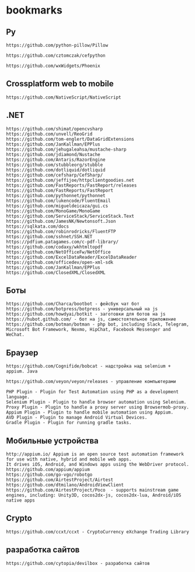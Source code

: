 # bookmarks

## Py

    https://github.com/python-pillow/Pillow

    https://github.com/cztomczak/cefpython

    https://github.com/wxWidgets/Phoenix

## Crossplatform web to mobile

    https://github.com/NativeScript/NativeScript

## .NET
    https://github.com/shimat/opencvsharp
    https://github.com/unvell/ReoGrid
    https://github.com/tom-englert/DataGridExtensions
    https://github.com/JanKallman/EPPlus
    https://github.com/jehugaleahsa/mustache-sharp
    https://github.com/jdiamond/Nustache
    https://github.com/Antaris/RazorEngine
    https://github.com/stubbleorg/stubble
    https://github.com/dotliquid/dotliquid
    https://github.com/cefsharp/CefSharp/
    https://github.com/jeffijoe/httpclientgoodies.net
    https://github.com/FastReports/FastReport/releases
    https://github.com/FastReports/FastReport
    https://github.com/pythonnet/pythonnet
    https://github.com/lukencode/FluentEmail
    https://github.com/migueldeicaza/gui.cs
    https://github.com/MonoGame/MonoGame
    https://github.com/ServiceStack/ServiceStack.Text
    https://github.com/JamesNK/Newtonsoft.Json
    https://sqlkata.com/docs
    https://github.com/robinrodricks/FluentFTP
    https://github.com/sshnet/SSH.NET
    https://pdfium.patagames.com/c-pdf-library/
    https://github.com/codaxy/wkhtmltopdf
    https://github.com/NetOfficeFw/NetOffice
    https://github.com/ExcelDataReader/ExcelDataReader
    https://github.com/officedev/open-xml-sdk
    https://github.com/JanKallman/EPPlus
    https://github.com/ClosedXML/ClosedXML

## Боты
    https://github.com/Charca/bootbot - фейсбук чат бот
    https://github.com/botpress/botpress - универсальный на js
    https://github.com/howdyai/botkit - заготовки для ботов на js
    https://hubot.github.com/ - бот на js, самостоятельное приложение
    https://github.com/botman/botman - php bot, including Slack, Telegram, Microsoft Bot Framework, Nexmo, HipChat, Facebook Messenger and WeChat.

## Браузер
    https://github.com/Cognifide/bobcat - надстройка над selenium + appium. Java

    https://github.com/veyon/veyon/releases - управление компьютерами

    PHP Plugin - Plugin for Test Automation using PHP as a development language.
    Selenium Plugin - Plugin to handle browser automation using Selenium.
    Proxy Plugin - Plugin to handle a proxy server using Browsermob-proxy.
    Appium Plugin - Plugin to handle mobile automation using Appium.
    AVD Plugin - Plugin to manage Android Virtual Devices.
    Gradle Plugin - Plugin for running gradle tasks.

## Мобильные устройства
    http://appium.io/ Appium is an open source test automation framework for use with native, hybrid and mobile web apps.
    It drives iOS, Android, and Windows apps using the WebDriver protocol.
    https://github.com/appium/appium
    https://github.com/go-vgo/robotgo
    https://github.com/AirtestProject/Airtest
    https://github.com/dtmilano/AndroidViewClient
    https://github.com/AirtestProject/Poco  - supports mainstream game engines, including: Unity3D, cocos2dx-js, cocos2dx-lua, Android/iOS native apps

## Crypto
    https://github.com/ccxt/ccxt - CryptoCurrency eXchange Trading Library

## разработка сайтов
    https://github.com/cytopia/devilbox - разработка сайтов


